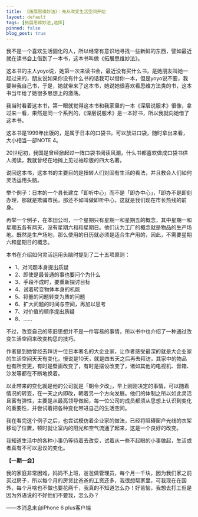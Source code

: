 ```yaml
---
title: 《拓展思维妙法》：先从改变生活空间开始
layout: default
tags: [拓展思维妙法,选择]
pinned: false
blog_post: true
---
```


我不是一个喜欢生活固化的人，所以经常有意识地寻找一些新鲜的东西，譬如最近就在读书会上借到了一本书，这本书叫做《拓展思维妙法》。

这本书的主人yoyo说，她第一次来读书会，最近没有买什么书，是她朋友叫她一起过来的，朋友说如果你没有什么书的话我可以借你一本，但是yoyo说不要，我要带我自己书，于是，她就带来了这本书，她说她很喜欢看思维方法类的书，这本书当年给了她很多思想上的激荡。

我当时看着这本书，第一眼就觉得这本书和我家里的一本《深层说服术》很像，拿过来一看，果然是同一个系列的，《深层说服术》是一本好书，所以我就向她借了这本书。


这本书是1999年出版的，是属于日本的口袋书，可以放进口袋，随时拿出来看，大小相当一部NOTE 4。

20世纪初，我国是曾经掀起过一阵口袋书阅读风潮，什么书都喜欢做成口袋书供人阅读，我就曾经在地摊上见过袖珍版的四大名著。

说回这本书，这本书的主要目的是扭转人们对固有生活的看法，并且教会人们如何灵活运用头脑。

举个例子：日本的一个县长建立「即听中心」而不是「即办中心」，「即办不是即刻办理，那就是欺骗市民，那还不如叫做即听中心，这就是我们现在市长热线的前身。

再举一个例子，在本田公司，一个星期只有星期一和星期五的概念，其中星期一和星期五各有两天，没有星期六和和星期日。他们认为工厂的概念就是物品的生产场地。既然是生产场地，那么使用的日历就必须是适合生产用的，因此，不需要星期六和星期日的概念。

本书在介绍如何灵活运用头脑时提到了二十五项原则：

- 1、对问题本身提出质疑
- 2、即使是最普通的事也要问个为什么
- 3、手段不成时，要重新探讨目标
- 4、试着转变物体本身的机能
- 5、将量的问题转变为质的问题
- 6、扩大问题的时间与空间，再加以思考
- 7、对价值的顺序提出质疑
- 8、……

不过，改变自己的陈旧思想并不是一件容易的事情，所以书中也介绍了一种通过改变生活空间来改变构思的技巧。

作者提到她曾经去拜访一位日本著名的大企业家，让作者感受最深的就是大企业家的生活空间天天有变化，慢说是10天，就是四五天之后再去拜访，其家中的物品也有所变更，有时是壁画改变了，有时是摆设改变了，诸如其他的电视机、音箱、沙发等都在不断地换着。

以此带来的变化就是他的公司就是「朝令夕改」，早上刚刚决定的事情，可以随着情况的转变，在一天之内即改，朝着另一个方向发展。他们的体制之所以如此灵活且富有弹性，主要是从最高领导做起，每一位公司的成员都须从思想上认识到变化的重要性，并尝试着把各种变化带进自己的生活空间。

我在看完这个例子之后，也尝试模仿着企业家的做法，已经将阻碍窗户光线的衣架移动了位置，顿时就让室内的阳光和空气流通了起来，这是一个良好的改变。

我知道生活中的各种小事仍等待着去改变，试着从一些不起眼的小事做起，生活或者真有不可以思议的变化。


**【一期一会】**


我的家庭非常困难，妈妈不上班，爸爸做管理员，每个月一千块，因为我们家之前买过房子，所以每个月的房贷比爸爸的工资还多，我很想帮家里，可我现在在国外，每个月啥也不做也要花两千，我真的不知道怎么办！好苦恼，我想去打工但是因为外语说的不好他们不要我，怎么办？

——本消息来自iPhone 6 plus客户端


